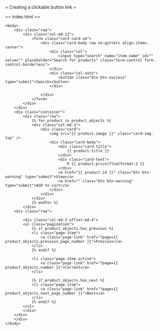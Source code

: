 
= Creating a clickable button link =

== index.html ==

	<body>
		<div class="row">
			<div class="col-md-12">
				<form class="card card-sm">
					<div class="card-body row no-gytters align-items-center">
						<div class="col">
							<input type="search" name="item_name" id="" value="" placeholder="Search for products" class="form-control form-control-borderless">
						</div>
						<div class="col-auto">
							<button class="btn btn-success" type="submit">Search</button>	
						</div>
						
					</div>
				</form>
			</div>
		</div>
		<div class="container">
			<div class="row">
				{% for product in product_objects %}
				<div class="col-md-3">
					<div class="card">
						<img src="{{ product.image }}" class="card-img-top" />
						<div class="card-body">
							<div class="card-title">
								{{ product.title }}
							</div>
							<div class="card-text">
								R {{ product.price|floatformat:2 }}
							</div>
							<a href="{{ product.id }}" class="btn btn-warning" type="submit">View</a>
							<a href="" class="btn btn-warning" type="submit">Add to cart</a>
						</div>
					</div>
				</div>
				{% endfor %}
			</div>
		<div class="row">
			
			<div class="col-md-3 offset-md-4">
			<ul class="pagination">
				{% if product_objects.has_previous %}
				<li class="page-item">
					<a class="page-link" href="?page={{ product_objects.previous_page_number }}">Previous</a>
				</li>
				{% endif %}

				<li class="page-item active">
					<a class="page-link" href="?page={{ product_objects.number }}">Current</a>
				</li>

				{% if product_objects.has_next %}
				<li class="page-item">
					<a class="page-link" href="?page={{ product_objects.next_page_number }}">Next</a>
				</li>
				{% endif %}
			</ul>	
			</div>
		</div>
		</div>
	</body>
